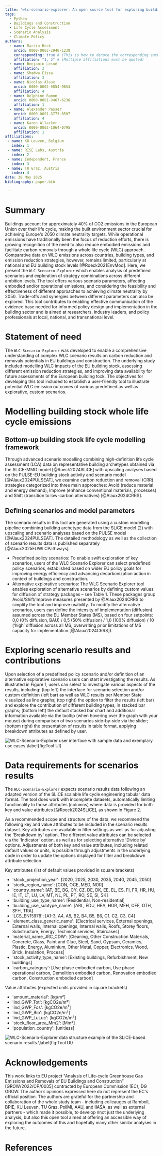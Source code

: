 ```yaml
---
title: 'wlc-scenario-explorer: An open source tool for exploring building stock whole life cycle emission scenarios'
tags:
  - Python
  - Buildings and Construction
  - Life Cycle Assessment
  - Scenario Analysis
  - Climate Policy
authors:
  - name: Martin Röck
    orcid: 0000-0003-2940-1230
    corresponding: true # (This is how to denote the corresponding author)
    affiliation: "1, 2" # (Multiple affiliations must be quoted)
  - name: Benjamin Lesné
    affiliation: 3
  - name: Shadwa Eissa
    affiliation: 3
  - name: Nicolas Alaux
    orcid: 0000-0002-0854-9853
    affiliation: 4
  - name: Delphine Ramon
    orcid: 0000-0001-9467-6236
    affiliation: 1
  - name: Alexander Passer
    orcid: 0000-0001-8773-8507
    affiliation: 4
  - name: Karen Allacker
    orcid: 0000-0002-1064-0795
    affiliation: 1
affiliations:
 - name: KU Leuven, Belgium
   index: 1
 - name: RISE Labs, Austria
   index: 2
 - name: Independent, France
   index: 3
 - name: TU Graz, Austria
   index: 4
date: 28 May 2025
bibliography: paper.bib

---
```


# Summary

Buildings account for approximately 40% of CO2 emissions in the European Union over their life cycle, making the built environment sector crucial for achieving Europe's 2050 climate neutrality targets. While operational emissions have traditionally been the focus of reduction efforts, there is growing recognition of the need to also reduce embodied emissions and facilitate carbon removals through a whole life cycle (WLC) approach. Comparative data on WLC emissions across countries, building types, and emission reduction strategies, however, remains limited, particularly at national and EU building stock levels [@Roeck2021EnvMod].
Here, we present the `WLC-Scenario-Explorer` which enables analysis of predefined scenarios and exploration of strategy combinations across different ambition levels. The tool offers various scenario parameters, affecting embodied and/or operational emissions, and considering the feasibility and effectiveness of different approaches to achieving climate neutrality by 2050. Trade-offs and synergies between different parameters can also be explored.
This tool contributes to enabling effective communication of the evidence base needed for informed policy design and implementation in the building sector and is aimed at researchers, industry leaders, and policy professionals at local, national, and transnational level.

# Statement of need
The `WLC-Scenario-Explorer` was developed to enable a comprehensive understanding of complex WLC scenario results on carbon reduction and removals potentials in EU buildings and construction. The underlying study included modelling WLC impacts of the EU building stock, assessing different emission reduction strategies, and improving data availability for future assessments of the European building tock. The objectives for developing this tool included to establish a user-friendly tool to illustrate potential WLC emission outcomes of various predefined as well as explorative, custom scenarios.

# Modelling building stock whole life cycle emissions
## Bottom-up building stock life cycle modelling framework
Through advanced scenario modelling combining high-definition life cycle assessment (LCA) data on representative building archetypes obtained via the SLiCE-MMG model [@Roeck2024SLiCE] with upscaling analyses based on the PULSE-EU building stock activity and scenario model [@Alaux2024PULSEAT], we examine carbon reduction and removal (CRR) strategies categorized into three main approaches: Avoid (reduce material and energy demand), Improve (enhance conventional materials, processes) and Shift (transition to low-carbon alternatives) [@Alaux2024CRRS]. 

## Defining scenarios and model parameters
The scenario results in this tool are generated using a custom modelling pipeline combining building archetype data from the SLiCE model (2) with upscaling and scenario analyses based on the PULSE model [@Alaux2024PULSEAT]. The detailed methodology as well as the collection of scenario results data is published separately [@Alaux2025EUWLCPathways].
* Predefined policy scenarios: To enable swift exploration of key scenarios, users of the WLC Scenario Explorer can select predefined policy scenarios, established based on wider EU policy goals for improving energy efficiency and advancing decarbonization action in context of buildings and construction.
* Alternative explorative scenarios: The WLC Scenario Explorer tool enables exploration of alternative scenarios by defining custom values for diffusion of strategy packages – see Table 1. 
These packages group Avoid/Shift/Improve measures presented by @Alaux2024CRRS to simplify the tool and improve usability. To modify the alternative scenarios, users can define the intensity of implementation (diffusion) assumed across the EU Member States (MS), based on four setpoints: 0,0 (0% diffusion, BAU) / 0,5 (50% diffusion) / 1,0 (100% diffusion) / 10 (‘high’ diffusion across all MS, overwriting prior limitations of MS capacity for implementation [@Alaux2024CRRS]).

# Exploring scenario results and contributions
Upon selection of a predefined policy scenario and/or definition of an alternative explorative scenario users can start investigating the results. As illustrated in Figure 1, users can select to investigate various aspects of the results, including: (top left) the interface for scenario selection and/or custom definition (left bar) as well as WLC results per Member State visualized as line graphs; (top right) the option to filter the results (left bar) and explore the contribution of different building types, in stacked bar graphs; (bottom left) the default stacked bar chart and additional information available via the tooltip (when hovering over the graph with your mouse) during comparison of two scenarios side-by-side via the slider; (bottom right) the presentation of results in table format, applying breakdown attributes as defined by user.

![WLC-Scenario-Explorer user interface with sample data and exemplary use cases.\label{fig:Tool UI}](figures/Figure1.png)

# Data requirements for scenarios results
The `WLC-Scenario-Explorer` expects scenario results data following an adapted version of the SLiCE scalable life cycle engineering tabular data format. The tool does work with incomplete datasets, automatically limiting functionality to those attributes (columns) where data is provided for both key and value attributes [@Roeck2024SLiCE], as shown in Figure 2. 

As a recommended scope and structure of the data, we recommend the following key and value attributes to be included in the scenario results dataset. Key attributes are available in filter settings as well as for adjusting the 'Breakdown by' option. The different value attributes can be selected via the 'Indicator' option, as well as for selecting alternative 'Divide by' options. Adjustments of both key and value attributes, including related default values or units, is possible through adjustments in the underlying code in order to update the options displayed for filter and breakdown attribute selection.

Key attributes (list of default values provided in square brackets)
* 'stock_projection_year': [2020, 2025, 2030, 2035, 2040, 2045, 2050]
* 'stock_region_name': [CON, OCE, MED, NOR]
* 'country_name': [AT, BE, BG, CY, CZ, DE, DK, EE, EL, ES, FI, FR, HR, HU, IE, IT, LT, LU, LV, MT, NL, PL, PT, RO, SE, SI, SK]
* 'building_use_type_name': [Residential, Non-residential]
* 'building_use_subtype_name': [ABL, EDU, HEA, HOR, MFH, OFF, OTH, SFH, TRA]
* 'LCS_EN15978': [A1-3, A4, A5, B2, B4, B5, B6, C1, C2, C3, C4]
* 'element_class_generic_name': [Electrical services, External openings, External walls, Internal openings, Internal walls, Roofs, Storey floors, Substructure, Energy, Technical services, Staircases]
* 'material_name_JRC_CDW': [Cleaning, Other Construction Materials, Concrete, Glass, Paint and Glue, Steel, Sand, Gypsum, Ceramics, Plastic, Energy, Aluminium, Other Metal, Copper, Electronics, Wood, Brick, Insulation, Process]
* 'stock_activity_type_name': [Existing buildings, Refurbishment, New buildings]
* 'carbon_category': [Use phase embodied carbon, Use phase operational carbon, Demolition embodied carbon, Renovation embodied carbon, Construction embodied carbon]

Value attributes (expected units provided in square brackets)
* 'amount_material': [kg/m²]
* 'ind_GWP_Tot': [kgCO2e/m²]
* 'ind_GWP_Fos': [kgCO2e/m²]
* 'ind_GWP_Bio': [kgCO2e/m²]
* 'ind_GWP_LuLuc': [kgCO2e/m²]
* 'stock_floor_area_Mm2': [Mm²]
* 'population_country': [unitless]

![WLC-Scenario-Explorer data structure example of the SLiCE-based scenario results.\label{fig:Tool UI}](figures/Figure2.png)

# Acknowledgements

This work links to EU project "Analysis of Life-cycle Greenhouse Gas Emissions and Removals of EU Buildings and Construction” [GROW/2022/OP/0005] contracted by European Commission (EC), DG GROW. The author’s opinions expressed here do not represent the EC's official position. The authors are grateful for the partnership and collaboration of the whole study team - including colleauges at Ramboll, BPIE, KU Leuven, TU Graz, PoliMi, AAU, and IIASA, as well as external partners - which made it possible, to develop nnot just the underlying analysis, but also this open tool aimed at offering an accessible way of exploring the outcomes of this and hopefully many other similar analyses in the future.

# References